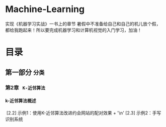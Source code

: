 # Machine-Learning
实现《机器学习实战》一书上的章节
暑假中不准备给自己和自己的机儿放个假，都给我跑起来！所以要完成机器学习和计算机视觉的入门学习，加油！
# 目录
## 第一部分  ```分类```
### 第2章   ```K-近邻算法```
#### k-近邻算法概述
  [2.2] 示例1：使用K-近邻算法改进约会网站的配对效果 + '\n'
  [2.3] 示例2：手写识别系统
